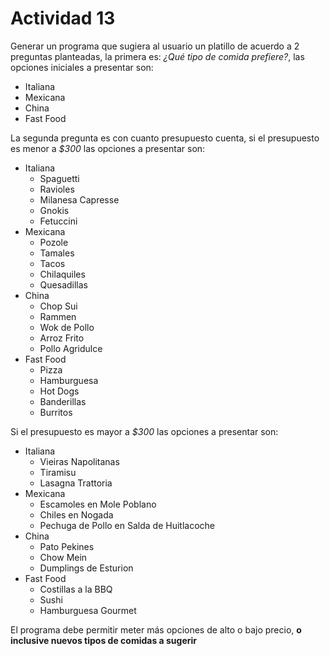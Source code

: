 # Actividad 13
Generar un programa que sugiera al usuario un platillo de acuerdo a 2 preguntas planteadas, la primera es: *¿Qué tipo de comida prefiere?*, las opciones iniciales a presentar son:
* Italiana
* Mexicana
* China
* Fast Food

La segunda pregunta es con cuanto presupuesto cuenta, si el presupuesto es menor a *$300* las opciones a presentar son:
* Italiana
  * Spaguetti
  * Ravioles
  * Milanesa Capresse
  * Gnokis
  * Fetuccini
* Mexicana
  * Pozole
  * Tamales
  * Tacos
  * Chilaquiles
  * Quesadillas
* China
  * Chop Sui
  * Rammen
  * Wok de Pollo
  * Arroz Frito
  * Pollo Agridulce
* Fast Food
  * Pizza
  * Hamburguesa
  * Hot Dogs
  * Banderillas
  * Burritos

Si el presupuesto es mayor a *$300* las opciones a presentar son:
* Italiana
  * Vieiras Napolitanas
  * Tiramisu
  * Lasagna Trattoria
* Mexicana
  * Escamoles en Mole Poblano
  * Chiles en Nogada
  * Pechuga de Pollo en Salda de Huitlacoche
* China
  * Pato Pekines
  * Chow Mein
  * Dumplings de Esturion
* Fast Food
  * Costillas a la BBQ
  * Sushi
  * Hamburguesa Gourmet

El programa debe permitir meter más opciones de alto o bajo precio, **o inclusive nuevos tipos de comidas a sugerir**